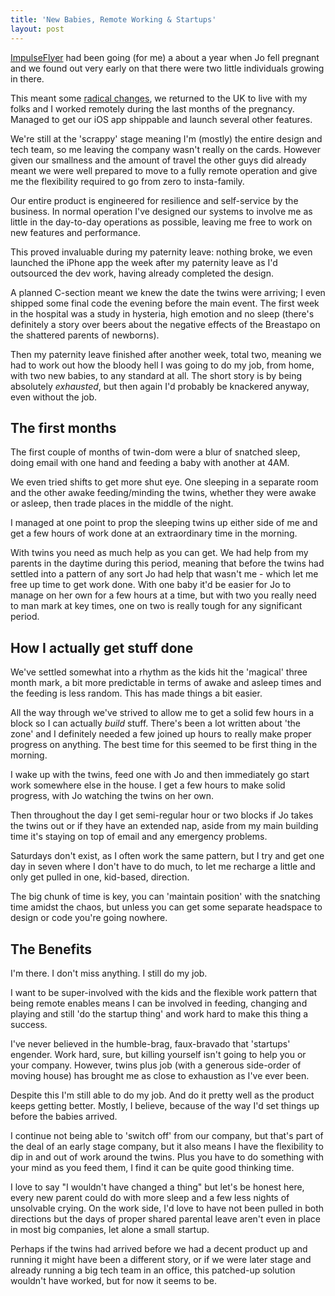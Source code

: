 ```yaml
---
title: 'New Babies, Remote Working & Startups'
layout: post
---
```


[ImpulseFlyer](http://impulseflyer.com/?referrer=pawodukomi) had been going (for me) a about a year when Jo fell pregnant and we found out very early on that there were two little individuals growing in there.

This meant some [radical changes](/2012/12/17/leaving/), we returned to the UK to live with my folks and I worked remotely during the last months of the pregnancy. Managed to get our iOS app shippable and launch several other features.

We're still at the 'scrappy' stage meaning I'm (mostly) the entire design and tech team, so me leaving the company wasn't really on the cards. However given our smallness and the amount of travel the other guys did already meant we were well prepared to move to a fully remote operation and give me the flexibility required to go from zero to insta-family.

Our entire product is engineered for resilience and self-service by the business. In normal operation I've designed our systems to involve me as little in the day-to-day operations as possible, leaving me free to work on new features and performance.

This proved invaluable during my paternity leave: nothing broke, we even launched the iPhone app the week after my paternity leave as I'd outsourced the dev work, having already completed the design.

A planned C-section meant we knew the date the twins were arriving; I even shipped some final code the evening before the main event. The first week in the hospital was a study in hysteria, high emotion and no sleep (there's definitely a story over beers about the negative effects of the Breastapo on the shattered parents of newborns).

Then my paternity leave finished after another week, total two, meaning we had to work out how the bloody hell I was going to do my job, from home, with two new babies, to any standard at all. The short story is by being absolutely *exhausted*, but then again I'd probably be knackered anyway, even without the job.

## The first months

The first couple of months of twin-dom were a blur of snatched sleep, doing email with one hand and feeding a baby with another at 4AM.

We even tried shifts to get more shut eye. One sleeping in a separate room and the other awake feeding/minding the twins, whether they were awake or asleep, then trade places in the middle of the night.

I managed at one point to prop the sleeping twins up either side of me and get a few hours of work done at an extraordinary time in the morning.

With twins you need as much help as you can get. We had help from my parents in the daytime during this period, meaning that before the twins had settled into a pattern of any sort Jo had help that wasn't me - which let me free up time to get work done. With one baby it'd be easier for Jo to manage on her own for a few hours at a time, but with two you really need to man mark at key times, one on two is really tough for any significant period.

## How I actually get stuff done

We've settled somewhat into a rhythm as the kids hit the 'magical' three month mark, a bit more predictable in terms of awake and asleep times and the feeding is less random. This has made things a bit easier.

All the way through we've strived to allow me to get a solid few hours in a block so I can actually *build* stuff. There's been a lot written about 'the zone' and I definitely needed a few joined up hours to really make proper progress on anything. The best time for this seemed to be first thing in the morning.

I wake up with the twins, feed one with Jo and then immediately go start work somewhere else in the house. I get a few hours to make solid progress, with Jo watching the twins on her own.

Then throughout the day I get semi-regular hour or two blocks if Jo takes the twins out or if they have an extended nap, aside from my main building time it's staying on top of email and any emergency problems.

Saturdays don't exist, as I often work the same pattern, but I try and get one day in seven where I don't have to do much, to let me recharge a little and only get pulled in one, kid-based, direction.

The big chunk of time is key, you can 'maintain position' with the snatching time amidst the chaos, but unless you can get some separate headspace to design or code you're going nowhere.

## The Benefits

I'm there. I don't miss anything. I still do my job.

I want to be super-involved with the kids and the flexible work pattern that being remote enables means I can be involved in feeding, changing and playing and still 'do the startup thing' and work hard to make this thing a success.

I've never believed in the humble-brag, faux-bravado that 'startups' engender. Work hard, sure, but killing yourself isn't going to help you or your company. However, twins plus job (with a generous side-order of moving house) has brought me as close to exhaustion as I've ever been.

Despite this I'm still able to do my job. And do it pretty well as the product keeps getting better. Mostly, I believe, because of the way I'd set things up before the babies arrived.

I continue not being able to 'switch off' from our company, but that's part of the deal of an early stage company, but it also means I have the flexibility to dip in and out of work around the twins. Plus you have to do something with your mind as you feed them, I find it can be quite good thinking time.

I love to say "I wouldn't have changed a thing" but let's be honest here, every new parent could do with more sleep and a few less nights of unsolvable crying. On the work side, I'd love to have not been pulled in both directions but the days of proper shared parental leave aren't even in place in most big companies, let alone a small startup.

Perhaps if the twins had arrived before we had a decent product up and running it might have been a different story, or if we were later stage and already running a big tech team in an office, this patched-up solution wouldn't have worked, but for now it seems to be.
